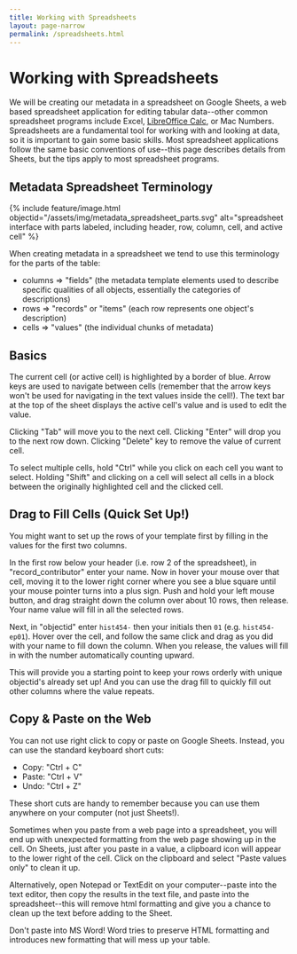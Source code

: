 ```yaml
---
title: Working with Spreadsheets
layout: page-narrow
permalink: /spreadsheets.html
---
```


# Working with Spreadsheets

We will be creating our metadata in a spreadsheet on Google Sheets, a web based spreadsheet application for editing tabular data--other common spreadsheet programs include Excel, [LibreOffice Calc](https://www.libreoffice.org/), or Mac Numbers.
Spreadsheets are a fundamental tool for working with and looking at data, so it is important to gain some basic skills.
Most spreadsheet applications follow the same basic conventions of use--this page describes details from Sheets, but the tips apply to most spreadsheet programs.

## Metadata Spreadsheet Terminology

{% include feature/image.html objectid="/assets/img/metadata_spreadsheet_parts.svg" alt="spreadsheet interface with parts labeled, including header, row, column, cell, and active cell" %}

When creating metadata in a spreadsheet we tend to use this terminology for the parts of the table:

- columns => "fields" (the metadata template elements used to describe specific qualities of all objects, essentially the categories of descriptions)
- rows => "records" or "items" (each row represents one object's description)
- cells => "values" (the individual chunks of metadata)

## Basics

The current cell (or active cell) is highlighted by a border of blue.
Arrow keys are used to navigate between cells (remember that the arrow keys won't be used for navigating in the text values inside the cell!).
The text bar at the top of the sheet displays the active cell's value and is used to edit the value.

Clicking "Tab" will move you to the next cell.
Clicking "Enter" will drop you to the next row down.
Clicking "Delete" key to remove the value of current cell.

To select multiple cells, hold "Ctrl" while you click on each cell you want to select. 
Holding "Shift" and clicking on a cell will select all cells in a block between the originally highlighted cell and the clicked cell.

## Drag to Fill Cells (Quick Set Up!)

You might want to set up the rows of your template first by filling in the values for the first two columns.

In the first row below your header (i.e. row 2 of the spreadsheet), in "record_contributor" enter your name. 
Now in hover your mouse over that cell, moving it to the lower right corner where you see a blue square until your mouse pointer turns into a plus sign.
Push and hold your left mouse button, and drag straight down the column over about 10 rows, then release. 
Your name value will fill in all the selected rows. 

Next, in "objectid" enter `hist454-` then your initials then `01` (e.g. `hist454-ep01`).
Hover over the cell, and follow the same click and drag as you did with your name to fill down the column.
When you release, the values will fill in with the number automatically counting upward.

This will provide you a starting point to keep your rows orderly with unique objectid's already set up!
And you can use the drag fill to quickly fill out other columns where the value repeats.

## Copy & Paste on the Web

You can not use right click to copy or paste on Google Sheets. 
Instead, you can use the standard keyboard short cuts:

- Copy: "Ctrl + C"
- Paste: "Ctrl + V"
- Undo: "Ctrl + Z"

These short cuts are handy to remember because you can use them anywhere on your computer (not just Sheets!).

Sometimes when you paste from a web page into a spreadsheet, you will end up with unexpected formatting from the web page showing up in the cell. 
On Sheets, just after you paste in a value, a clipboard icon will appear to the lower right of the cell. 
Click on the clipboard and select "Paste values only" to clean it up.

Alternatively, open Notepad or TextEdit on your computer--paste into the text editor, then copy the results in the text file, and paste into the spreadsheet--this will remove html formatting and give you a chance to clean up the text before adding to the Sheet.

Don't paste into MS Word! Word tries to preserve HTML formatting and introduces new formatting that will mess up your table.
